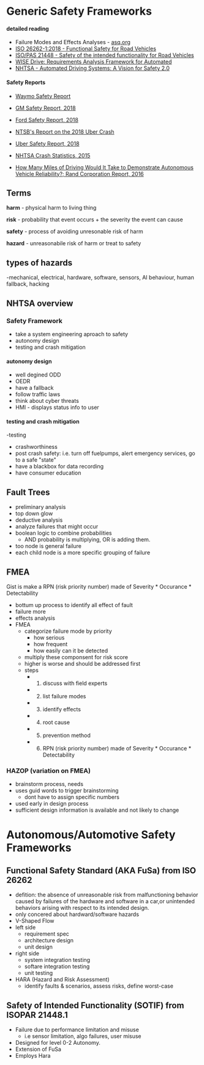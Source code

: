 # Generic Safety Frameworks

#### detailed reading
- Failure Modes and Effects Analyses - [asq.org](asq.org)
- [ISO 26262-1:2018 - Functional Safety for Road Vehicles](https://www.iso.org/standard/68383.html)
- [ISO/PAS 21448 - Safety of the intended functionality for Road Vehicles](https://www.iso.org/standard/70939.html)
- [WISE Drive: Requirements Analysis Framework for Automated ](https://uwaterloo.ca/waterloo-intelligent-systems-engineering-lab/projects/wise-drive-requirements-analysis-framework-automated-driving)
- [ NHTSA - Automated Driving Systems: A Vision for Safety 2.0](https://www.nhtsa.gov/sites/nhtsa.dot.gov/files/documents/13069a-ads2.0_090617_v9a_tag.pdf)

#### Safety Reports
- [Waymo Safety Report](https://waymo.com/safety/)

- [GM Safety Report, 2018](https://www.gm.com/content/dam/company/docs/us/en/gmcom/gmsafetyreport.pdf)

- [Ford Safety Report, 2018](https://media.ford.com/content/dam/fordmedia/pdf/Ford_AV_LLC_FINAL_HR_2.pdf)

- [NTSB's Report on the 2018 Uber Crash](https://www.ntsb.gov/investigations/AccidentReports/Reports/HWY18MH010-prelim.pdf)

- [Uber Safety Report, 2018](https://uber.app.box.com/v/UberATGSafetyReport)

- [NHTSA Crash Statistics, 2015](https://crashstats.nhtsa.dot.gov/Api/Public/ViewPublication/812115)

- [How Many Miles of Driving Would It Take to Demonstrate Autonomous Vehicle Reliability?; Rand Corporation Report, 2016](https://www.rand.org/pubs/research_reports/RR1478.html)

## Terms

**harm** - physical harm to living thing

**risk** - probability that event occurs + the severity the event can cause

**safety** - process of avoiding unresonable risk of harm

**hazard** - unreasonabile risk of harm or treat to safety

## types of hazards
-mechanical, electrical, hardware, software, sensors, AI behaviour, human fallback, hacking

## NHTSA overview 
### Safety Framework
- take a system engineering aproach to safety
- autonomy design
- testing and crash mitigation
#### autonomy design
- well degined ODD 
- OEDR
- have a fallback
- follow traffic laws
- think about cyber threats
- HMI - displays status info to user
#### testing and crash mitigation
-testing
- crashworthiness
- post crash safety: i.e. turn off fuelpumps, alert emergency services, go to a safe "state"
- have a blackbox for data recording
- have consumer education

## Fault Trees
- preliminary analysis
- top down glow
- deductive analysis
- analyze failures that might occur
- boolean logic to combine probabilities
    - AND probability is multiplying, OR is adding them.
- too node is general failure
- each child node is a more specific grouping of failure

## FMEA
Gist is make a RPN (risk priority number) made of Severity * Occurance * Detectability
- bottum up process to identify all effect of fault
- failure more
- effects analysis
- FMEA
  - categorize failure mode by priority
    - how serious
    - how frequent
    - how easily can it be detected
  - multiply these componsent for risk score
  - higher is worse and should be addressed first
  - steps
    - 1. discuss with field experts
    - 2. list failure modes
    - 3. identify effects
    - 4. root cause
    - 5. prevention method
    - 6. RPN (risk priority number) made of Severity * Occurance * Detectability

### HAZOP (variation on FMEA)
- brainstorm process, needs
- uses guid words to trigger brainstorming
  - dont have to assign specific numbers
- used early in design process
- sufficient design information is available and not likely to change

# Autonomous/Automotive Safety Frameworks
## Functional Safety Standard (AKA FuSa) from ISO 26262
- defition: the absence of unreasonable risk from
malfunctioning behavior caused by failures of the hardware and software in a car,or unintended behaviors arising with respect to its intended design. 
- only concered about hardward/software hazards
- V-Shaped Flow
- left side
  - requirement spec
  - architecture design
  - unit design
- right side
  - system integration testing
  - softare integration testing
  - unit testing
- HARA (Hazard and Risk Assessment)
  - identify faults & scenarios, assess risks, define worst-case

## Safety of Intended Functionality (SOTIF) from ISOPAR 21448.1
- Failure due to performance limitation and misuse
  - i.e sensor limitation, algo failures, user misuse
- Designed for level 0-2 Autonomy.
- Extension of FuSa
- Employs Hara
